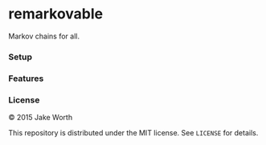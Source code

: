 # remarkovable

Markov chains for all.

### Setup

### Features

### License

&copy; 2015 Jake Worth

This repository is distributed under the MIT license. See `LICENSE` for
details.

